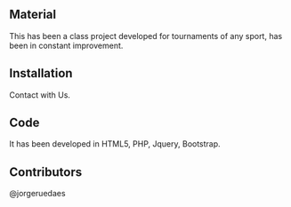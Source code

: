 ## Material 

This has been a class project developed for tournaments of any sport, has been in constant improvement.

## Installation

Contact with Us.

## Code

It has been developed in HTML5, PHP, Jquery, Bootstrap.


## Contributors

@jorgeruedaes

